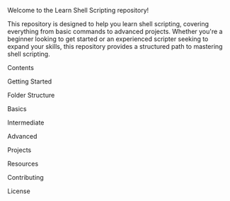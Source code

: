 
Welcome to the Learn Shell Scripting repository! 

This repository is designed to help you learn shell scripting, covering everything from basic commands to advanced projects. Whether you're a beginner looking to get started or an experienced scripter seeking to expand your skills, this repository provides a structured path to mastering shell scripting.

Contents

Getting Started

Folder Structure

Basics

Intermediate

Advanced

Projects

Resources

Contributing

License
